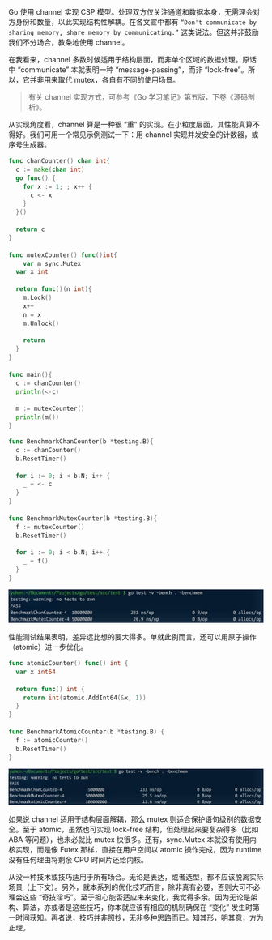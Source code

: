Go 使用 channel 实现 CSP 模型。处理双方仅关注通道和数据本身，无需理会对方身份和数量，以此实现结构性解耦。在各文宣中都有 `“Don't communicate by sharing memory, share memory by communicating.”` 这类说法。但这并非鼓励我们不分场合，教条地使用 channel。

在我看来，channel 多数时候适用于结构层面，而非单个区域的数据处理。原话中 “communicate” 本就表明一种 “message-passing”，而非 “lock-free”。所以，它并非用来取代 mutex，各自有不同的使用场景。

> 有关 channel 实现方式，可参考《Go 学习笔记》第五版，下卷《源码剖析》。

从实现角度看，channel 算是一种很 “重” 的实现。在小粒度层面，其性能真算不得好。我们可用一个常见示例测试一下：用 channel 实现并发安全的计数器，或序号生成器。

```go
func chanCounter() chan int{
  c := make(chan int)
  go func() {
    for x := 1; ; x++ {
      c <- x
    }
  }()
  
  return c
}

func mutexCounter() func()int{
	var m sync.Mutex
  var x int
  
  return func()(n int){
    m.Lock()
    x++
    n = x
    m.Unlock()
    
    return
  }
}

func main(){
  c := chanCounter()
  println(<-c)
  
  m := mutexCounter()
  println(m())
}
```

```go
func BenchmarkChanCounter(b *testing.B){
  c := chanCounter()
  b.ResetTimer()
  
  for i := 0; i < b.N; i++ {
    _ = <- c
  }
}

func BenchmarkMutexCounter(b *testing.B){
  f := mutexCounter()
  b.ResetTimer()
  
  for i := 0; i < b.N; i++ {
    _ = f()
  }
}
```

![2584918232-5725a63b47b9f_articlex.jpeg](../../images/2584918232-5725a63b47b9f_articlex.jpeg)

性能测试结果表明，差异远比想的要大得多。单就此例而言，还可以用原子操作（atomic）进一步优化。

```go
func atomicCounter() func() int {
  var x int64
  
  return func() int {
    return int(atomic.AddInt64(&x, 1))
  }
}

func BenchmarkAtomicCounter(b *testing.B) {
  f := atomicCounter()
  b.ResetTimer()
}
```

![4237560584-5725a65bdfadb_articlex](../../images/4237560584-5725a65bdfadb_articlex.jpeg)

如果说 channel 适用于结构层面解耦，那么 mutex 则适合保护语句级别的数据安全。至于 atomic，虽然也可实现 lock-free 结构，但处理起来要复杂得多（比如 ABA 等问题），也未必就比 mutex 快很多。还有，sync.Mutex 本就没有使用内核实现，而是像 Futex 那样，直接在用户空间以 atomic 操作完成，因为 runtime 没有任何理由将剩余 CPU 时间片还给内核。

从没一种技术或技巧适用于所有场合。无论是表达，或者选型，都不应该脱离实际场景（上下文）。另外，就本系列的优化技巧而言，除非真有必要，否则大可不必理会这些 “奇技淫巧”。至于担心能否适应未来变化，我觉得多余。因为无论是架构、算法，亦或者是这些技巧，你本就应该有相应的机制确保在 “变化” 发生时第一时间获知。再者说，技巧并非照抄，无非多种思路而已。知其形，明其意，方为正理。
